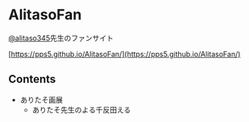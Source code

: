 # AlitasoFan
[@alitaso345](https://github.com/alitaso345)先生のファンサイト

[https://pps5.github.io/AlitasoFan/](https://pps5.github.io/AlitasoFan/)

## Contents
- ありたそ画展
  - ありたそ先生のよる千反田える
